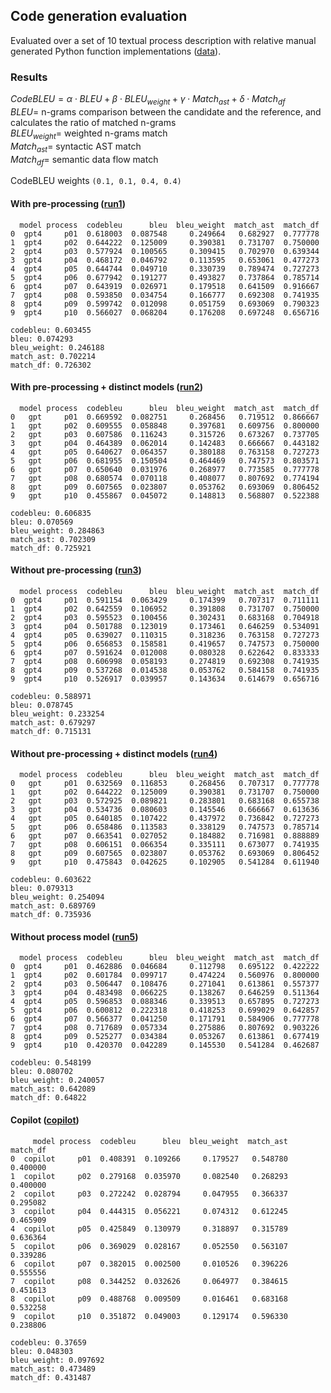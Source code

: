 ## Code generation evaluation
Evaluated over a set of 10 textual process description with relative manual generated Python function implementations ([data](data)).

### Results
$CodeBLEU=\alpha \cdot BLEU+\beta \cdot BLEU_{weight} + \gamma \cdot Match_{ast} + \delta \cdot Match_{df}$ \
$BLEU=$ n-grams comparison between the candidate and the reference, and calculates the ratio of matched n-grams\
$BLEU_{weight}=$ weighted n-grams match \
$Match_{ast}=$ syntactic AST match \
$Match_{df}=$ semantic data flow match

CodeBLEU weights `(0.1, 0.1, 0.4, 0.4)`


#### With pre-processing ([run1](run1))
```
  model process  codebleu      bleu  bleu_weight  match_ast  match_df
0  gpt4     p01  0.618003  0.087548     0.249664   0.682927  0.777778
1  gpt4     p02  0.644222  0.125009     0.390381   0.731707  0.750000
2  gpt4     p03  0.577924  0.100565     0.309415   0.702970  0.639344
3  gpt4     p04  0.468172  0.046792     0.113595   0.653061  0.477273
4  gpt4     p05  0.644744  0.049710     0.330739   0.789474  0.727273
5  gpt4     p06  0.677942  0.191277     0.493827   0.737864  0.785714
6  gpt4     p07  0.643919  0.026971     0.179518   0.641509  0.916667
7  gpt4     p08  0.593850  0.034754     0.166777   0.692308  0.741935
8  gpt4     p09  0.599742  0.012098     0.051759   0.693069  0.790323
9  gpt4     p10  0.566027  0.068204     0.176208   0.697248  0.656716
```
```
codebleu: 0.603455
bleu: 0.074293
bleu_weight: 0.246188
match_ast: 0.702214
match_df: 0.726302
```

#### With pre-processing + distinct models ([run2](run2))
```
  model process  codebleu      bleu  bleu_weight  match_ast  match_df
0   gpt     p01  0.669592  0.082751     0.268456   0.719512  0.866667
1   gpt     p02  0.609555  0.058848     0.397681   0.609756  0.800000
2   gpt     p03  0.607586  0.116243     0.315726   0.673267  0.737705
3   gpt     p04  0.464389  0.062014     0.142483   0.666667  0.443182
4   gpt     p05  0.640627  0.064357     0.380188   0.763158  0.727273
5   gpt     p06  0.681955  0.150504     0.464469   0.747573  0.803571
6   gpt     p07  0.650640  0.031976     0.268977   0.773585  0.777778
7   gpt     p08  0.680574  0.070118     0.408077   0.807692  0.774194
8   gpt     p09  0.607565  0.023807     0.053762   0.693069  0.806452
9   gpt     p10  0.455867  0.045072     0.148813   0.568807  0.522388
```
```
codebleu: 0.606835
bleu: 0.070569
bleu_weight: 0.284863
match_ast: 0.702309
match_df: 0.725921
```

#### Without pre-processing ([run3](run3))
```
  model process  codebleu      bleu  bleu_weight  match_ast  match_df
0  gpt4     p01  0.591154  0.063429     0.174399   0.707317  0.711111
1  gpt4     p02  0.642559  0.106952     0.391808   0.731707  0.750000
2  gpt4     p03  0.595523  0.100456     0.302431   0.683168  0.704918
3  gpt4     p04  0.501788  0.123019     0.173461   0.646259  0.534091
4  gpt4     p05  0.639027  0.110315     0.318236   0.763158  0.727273
5  gpt4     p06  0.656853  0.158581     0.419657   0.747573  0.750000
6  gpt4     p07  0.591624  0.012008     0.080328   0.622642  0.833333
7  gpt4     p08  0.606998  0.058193     0.274819   0.692308  0.741935
8  gpt4     p09  0.537268  0.014538     0.053762   0.584158  0.741935
9  gpt4     p10  0.526917  0.039957     0.143634   0.614679  0.656716
```
```
codebleu: 0.588971
bleu: 0.078745
bleu_weight: 0.233254
match_ast: 0.679297
match_df: 0.715131
```

#### Without pre-processing + distinct models ([run4](run4))
```
  model process  codebleu      bleu  bleu_weight  match_ast  match_df
0   gpt     p01  0.632569  0.116853     0.268456   0.707317  0.777778
1   gpt     p02  0.644222  0.125009     0.390381   0.731707  0.750000
2   gpt     p03  0.572925  0.089821     0.283801   0.683168  0.655738
3   gpt     p04  0.534736  0.080603     0.145546   0.666667  0.613636
4   gpt     p05  0.640185  0.107422     0.437972   0.736842  0.727273
5   gpt     p06  0.658486  0.113583     0.338129   0.747573  0.785714
6   gpt     p07  0.663541  0.027052     0.184882   0.716981  0.888889
7   gpt     p08  0.606151  0.066354     0.335111   0.673077  0.741935
8   gpt     p09  0.607565  0.023807     0.053762   0.693069  0.806452
9   gpt     p10  0.475843  0.042625     0.102905   0.541284  0.611940
```
```
codebleu: 0.603622
bleu: 0.079313
bleu_weight: 0.254094
match_ast: 0.689769
match_df: 0.735936
```

#### Without process model ([run5](run5))
```
  model process  codebleu      bleu  bleu_weight  match_ast  match_df
0  gpt4     p01  0.462886  0.046684     0.112798   0.695122  0.422222
1  gpt4     p02  0.601784  0.099717     0.474224   0.560976  0.800000
2  gpt4     p03  0.506447  0.108476     0.271041   0.613861  0.557377
3  gpt4     p04  0.483498  0.066225     0.138267   0.646259  0.511364
4  gpt4     p05  0.596853  0.088346     0.339513   0.657895  0.727273
5  gpt4     p06  0.600812  0.222318     0.418253   0.699029  0.642857
6  gpt4     p07  0.566377  0.041250     0.171791   0.584906  0.777778
7  gpt4     p08  0.717689  0.057334     0.275886   0.807692  0.903226
8  gpt4     p09  0.525277  0.034384     0.053267   0.613861  0.677419
9  gpt4     p10  0.420370  0.042289     0.145530   0.541284  0.462687
```
```
codebleu: 0.548199
bleu: 0.080702
bleu_weight: 0.240057
match_ast: 0.642089
match_df: 0.64822
```

#### Copilot ([copilot](copilot))
```
     model process  codebleu      bleu  bleu_weight  match_ast  match_df
0  copilot     p01  0.408391  0.109266     0.179527   0.548780  0.400000
1  copilot     p02  0.279168  0.035970     0.082540   0.268293  0.400000
2  copilot     p03  0.272242  0.028794     0.047955   0.366337  0.295082
3  copilot     p04  0.444315  0.056221     0.074312   0.612245  0.465909
4  copilot     p05  0.425849  0.130979     0.318897   0.315789  0.636364
5  copilot     p06  0.369029  0.028167     0.052550   0.563107  0.339286
6  copilot     p07  0.382015  0.002500     0.010526   0.396226  0.555556
7  copilot     p08  0.344252  0.032626     0.064977   0.384615  0.451613
8  copilot     p09  0.488768  0.009509     0.016461   0.683168  0.532258
9  copilot     p10  0.351872  0.049003     0.129174   0.596330  0.238806
```
```
codebleu: 0.37659
bleu: 0.048303
bleu_weight: 0.097692
match_ast: 0.473489
match_df: 0.431487
```
